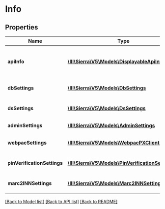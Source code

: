 # Info

## Properties
Name | Type | Description | Notes
------------ | ------------- | ------------- | -------------
**apiInfo** | [**\III\Sierra\V5\Models\DisplayableApiInfo**](DisplayableApiInfo.md) | the API name, version, and revision | 
**dbSettings** | [**\III\Sierra\V5\Models\DbSettings**](DbSettings.md) | the database settings | 
**dsSettings** | [**\III\Sierra\V5\Models\DsSettings**](DsSettings.md) | the dataservice settings | 
**adminSettings** | [**\III\Sierra\V5\Models\AdminSettings**](AdminSettings.md) | the admin settings | 
**webpacSettings** | [**\III\Sierra\V5\Models\WebpacPXClientSettings**](WebpacPXClientSettings.md) | the WebPAC settings | 
**pinVerificationSettings** | [**\III\Sierra\V5\Models\PinVerificationSettings**](PinVerificationSettings.md) | the settings for PIN verification | 
**marc2INNSettings** | [**\III\Sierra\V5\Models\Marc2INNSettings**](Marc2INNSettings.md) | the settings for marc2INN | 

[[Back to Model list]](../README.md#documentation-for-models) [[Back to API list]](../README.md#documentation-for-api-endpoints) [[Back to README]](../README.md)


